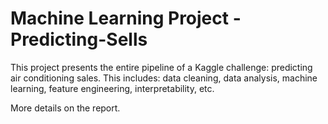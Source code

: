 # Machine Learning Project - Predicting-Sells

This project presents the entire pipeline of a Kaggle challenge: predicting air conditioning sales. 
This includes: data cleaning, data analysis, machine learning, feature engineering, interpretability, etc.

More details on the report.
